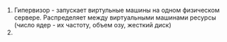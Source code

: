 1. Гипервизор - запускает виртульные машины на одном физическом сервере. Распределяет между виртуальными машинами ресурсы (число ядер - их частоту, объем озу, жесткий диск)
2. 